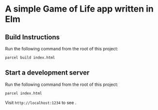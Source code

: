 # A simple Game of Life app written in Elm

## Build Instructions

Run the following command from the root of this project:

```bash
parcel build index.html
```

## Start a development server

Run the following command from the root of this project:

```bash
parcel index.html
```

Visit `http://localhost:1234` to see .
